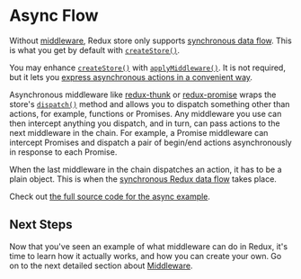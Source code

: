 # Async Flow

Without [middleware](Middleware.md), Redux store only supports [synchronous data flow](../basics/DataFlow.md). This is what you get by default with [`createStore()`](../api/createStore.md).

You may enhance [`createStore()`](../api/createStore.md) with [`applyMiddleware()`](../api/applyMiddleware.md). It is not required, but it lets you [express asynchronous actions in a convenient way](AsyncActions.md).

Asynchronous middleware like [redux-thunk](https://github.com/gaearon/redux-thunk) or [redux-promise](https://github.com/acdlite/redux-promise) wraps the store's [`dispatch()`](../api/Store.md#dispatch) method and allows you to dispatch something other than actions, for example, functions or Promises. Any middleware you use can then intercept anything you dispatch, and in turn, can pass actions to the next middleware in the chain. For example, a Promise middleware can intercept Promises and dispatch a pair of begin/end actions asynchronously in response to each Promise.

When the last middleware in the chain dispatches an action, it has to be a plain object. This is when the [synchronous Redux data flow](../basics/DataFlow.md) takes place.

Check out [the full source code for the async example](ExampleRedditAPI.md).

## Next Steps

Now that you've seen an example of what middleware can do in Redux, it's time to learn how it actually works, and how you can create your own. Go on to the next detailed section about [Middleware](Middleware.md).
